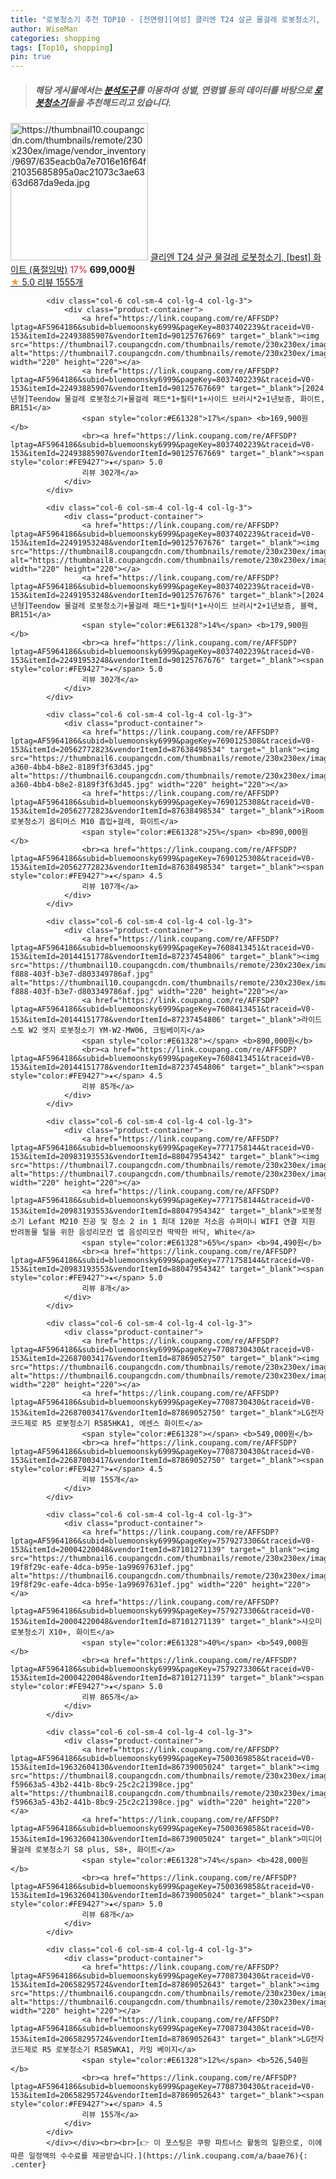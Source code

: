 ```yaml
---
title: "로봇청소기 추천 TOP10 - [전연령][여성] 클리엔 T24 살균 물걸레 로봇청소기, [best] 화이트 (품절임박)"
author: WiseMan
categories: shopping
tags: [Top10, shopping]
pin: true
---
```


> ##### 해당 게시물에서는 [**분석도구**](https://itemscout.io/)를 이용하여 **성별**, **연령별** 등의 데이터를 바탕으로 [**로봇청소기**](https://link.coupang.com/a/baae76)들을 추천해드리고 있습니다.
<div class="container"><div class="row">
            <div class="col-6 col-sm-4 col-lg-4 col-lg-3">
                <div class="product-container">
                    <a href="https://link.coupang.com/re/AFFSDP?lptag=AF5964186&subid=bluemoonsky6999&pageKey=7750194130&traceid=V0-153&itemId=20874027740&vendorItemId=88187201602" target="_blank"><img src="https://thumbnail10.coupangcdn.com/thumbnails/remote/230x230ex/image/vendor_inventory/9697/635eacb0a7e7016e16f64f21035685895a0ac21073c3ae6363d687da9eda.jpg" alt="https://thumbnail10.coupangcdn.com/thumbnails/remote/230x230ex/image/vendor_inventory/9697/635eacb0a7e7016e16f64f21035685895a0ac21073c3ae6363d687da9eda.jpg" width="220" height="220"></a>
                    <a href="https://link.coupang.com/re/AFFSDP?lptag=AF5964186&subid=bluemoonsky6999&pageKey=7750194130&traceid=V0-153&itemId=20874027740&vendorItemId=88187201602" target="_blank">클리엔 T24 살균 물걸레 로봇청소기, [best] 화이트 (품절임박)</a>
                    <span style="color:#E61328">17%</span> <b>699,000원</b>
                    <br><a href="https://link.coupang.com/re/AFFSDP?lptag=AF5964186&subid=bluemoonsky6999&pageKey=7750194130&traceid=V0-153&itemId=20874027740&vendorItemId=88187201602" target="_blank"><span style="color:#FE9427">★</span> 5.0
                    리뷰 1555개</a>
                </div>
            </div>
            
            <div class="col-6 col-sm-4 col-lg-4 col-lg-3">
                <div class="product-container">
                    <a href="https://link.coupang.com/re/AFFSDP?lptag=AF5964186&subid=bluemoonsky6999&pageKey=8037402239&traceid=V0-153&itemId=22493885907&vendorItemId=90125767669" target="_blank"><img src="https://thumbnail7.coupangcdn.com/thumbnails/remote/230x230ex/image/vendor_inventory/a48b/6b23e126a52a9c072575853bbb7514d62e92f844fa28e3f3fd1c732622dd.jpg" alt="https://thumbnail7.coupangcdn.com/thumbnails/remote/230x230ex/image/vendor_inventory/a48b/6b23e126a52a9c072575853bbb7514d62e92f844fa28e3f3fd1c732622dd.jpg" width="220" height="220"></a>
                    <a href="https://link.coupang.com/re/AFFSDP?lptag=AF5964186&subid=bluemoonsky6999&pageKey=8037402239&traceid=V0-153&itemId=22493885907&vendorItemId=90125767669" target="_blank">[2024년형]Teendow 물걸레 로봇청소기+물걸레 패드*1+필터*1+사이드 브러시*2+1년보증, 화이트, BR151</a>
                    <span style="color:#E61328">17%</span> <b>169,900원</b>
                    <br><a href="https://link.coupang.com/re/AFFSDP?lptag=AF5964186&subid=bluemoonsky6999&pageKey=8037402239&traceid=V0-153&itemId=22493885907&vendorItemId=90125767669" target="_blank"><span style="color:#FE9427">★</span> 5.0
                    리뷰 302개</a>
                </div>
            </div>
            
            <div class="col-6 col-sm-4 col-lg-4 col-lg-3">
                <div class="product-container">
                    <a href="https://link.coupang.com/re/AFFSDP?lptag=AF5964186&subid=bluemoonsky6999&pageKey=8037402239&traceid=V0-153&itemId=22491953248&vendorItemId=90125767676" target="_blank"><img src="https://thumbnail8.coupangcdn.com/thumbnails/remote/230x230ex/image/vendor_inventory/1a63/2ea1a50dc9cc34086ed1380f04435664d5025fb6406c0835735adcf221d1.jpg" alt="https://thumbnail8.coupangcdn.com/thumbnails/remote/230x230ex/image/vendor_inventory/1a63/2ea1a50dc9cc34086ed1380f04435664d5025fb6406c0835735adcf221d1.jpg" width="220" height="220"></a>
                    <a href="https://link.coupang.com/re/AFFSDP?lptag=AF5964186&subid=bluemoonsky6999&pageKey=8037402239&traceid=V0-153&itemId=22491953248&vendorItemId=90125767676" target="_blank">[2024년형]Teendow 물걸레 로봇청소기+물걸레 패드*1+필터*1+사이드 브러시*2+1년보증, 블랙, BR151</a>
                    <span style="color:#E61328">14%</span> <b>179,900원</b>
                    <br><a href="https://link.coupang.com/re/AFFSDP?lptag=AF5964186&subid=bluemoonsky6999&pageKey=8037402239&traceid=V0-153&itemId=22491953248&vendorItemId=90125767676" target="_blank"><span style="color:#FE9427">★</span> 5.0
                    리뷰 302개</a>
                </div>
            </div>
            
            <div class="col-6 col-sm-4 col-lg-4 col-lg-3">
                <div class="product-container">
                    <a href="https://link.coupang.com/re/AFFSDP?lptag=AF5964186&subid=bluemoonsky6999&pageKey=7690125308&traceid=V0-153&itemId=20562772823&vendorItemId=87638498534" target="_blank"><img src="https://thumbnail6.coupangcdn.com/thumbnails/remote/230x230ex/image/retail/images/2023/11/01/16/7/d622a04c-a360-4bb4-b8e2-8189f3f63d45.jpg" alt="https://thumbnail6.coupangcdn.com/thumbnails/remote/230x230ex/image/retail/images/2023/11/01/16/7/d622a04c-a360-4bb4-b8e2-8189f3f63d45.jpg" width="220" height="220"></a>
                    <a href="https://link.coupang.com/re/AFFSDP?lptag=AF5964186&subid=bluemoonsky6999&pageKey=7690125308&traceid=V0-153&itemId=20562772823&vendorItemId=87638498534" target="_blank">iRoom 로봇청소기 옵티머스 M10 흡입+걸레, 화이트</a>
                    <span style="color:#E61328">25%</span> <b>890,000원</b>
                    <br><a href="https://link.coupang.com/re/AFFSDP?lptag=AF5964186&subid=bluemoonsky6999&pageKey=7690125308&traceid=V0-153&itemId=20562772823&vendorItemId=87638498534" target="_blank"><span style="color:#FE9427">★</span> 4.5
                    리뷰 107개</a>
                </div>
            </div>
            
            <div class="col-6 col-sm-4 col-lg-4 col-lg-3">
                <div class="product-container">
                    <a href="https://link.coupang.com/re/AFFSDP?lptag=AF5964186&subid=bluemoonsky6999&pageKey=7608413451&traceid=V0-153&itemId=20144151778&vendorItemId=87237454806" target="_blank"><img src="https://thumbnail10.coupangcdn.com/thumbnails/remote/230x230ex/image/retail/images/2023/09/19/15/7/26b29a7e-f888-403f-b3e7-d803349786af.jpg" alt="https://thumbnail10.coupangcdn.com/thumbnails/remote/230x230ex/image/retail/images/2023/09/19/15/7/26b29a7e-f888-403f-b3e7-d803349786af.jpg" width="220" height="220"></a>
                    <a href="https://link.coupang.com/re/AFFSDP?lptag=AF5964186&subid=bluemoonsky6999&pageKey=7608413451&traceid=V0-153&itemId=20144151778&vendorItemId=87237454806" target="_blank">라이드스토 W2 엣지 로봇청소기 YM-W2-MW06, 크림베이지</a>
                    <span style="color:#E61328"></span> <b>890,000원</b>
                    <br><a href="https://link.coupang.com/re/AFFSDP?lptag=AF5964186&subid=bluemoonsky6999&pageKey=7608413451&traceid=V0-153&itemId=20144151778&vendorItemId=87237454806" target="_blank"><span style="color:#FE9427">★</span> 4.5
                    리뷰 85개</a>
                </div>
            </div>
            
            <div class="col-6 col-sm-4 col-lg-4 col-lg-3">
                <div class="product-container">
                    <a href="https://link.coupang.com/re/AFFSDP?lptag=AF5964186&subid=bluemoonsky6999&pageKey=7771758144&traceid=V0-153&itemId=20983193553&vendorItemId=88047954342" target="_blank"><img src="https://thumbnail7.coupangcdn.com/thumbnails/remote/230x230ex/image/vendor_inventory/7f1d/f383bfc35979cd3d1c34dca8ef531d455325ee0abd50b8667a3827612cd9.jpg" alt="https://thumbnail7.coupangcdn.com/thumbnails/remote/230x230ex/image/vendor_inventory/7f1d/f383bfc35979cd3d1c34dca8ef531d455325ee0abd50b8667a3827612cd9.jpg" width="220" height="220"></a>
                    <a href="https://link.coupang.com/re/AFFSDP?lptag=AF5964186&subid=bluemoonsky6999&pageKey=7771758144&traceid=V0-153&itemId=20983193553&vendorItemId=88047954342" target="_blank">로봇청소기 Lefant M210 진공 및 청소 2 in 1 최대 120분 저소음 슈퍼미니 WIFI 연결 지원 반려동물 털을 위한 음성리모컨 앱 음성리모컨 딱딱한 바닥, White</a>
                    <span style="color:#E61328">65%</span> <b>94,490원</b>
                    <br><a href="https://link.coupang.com/re/AFFSDP?lptag=AF5964186&subid=bluemoonsky6999&pageKey=7771758144&traceid=V0-153&itemId=20983193553&vendorItemId=88047954342" target="_blank"><span style="color:#FE9427">★</span> 5.0
                    리뷰 8개</a>
                </div>
            </div>
            
            <div class="col-6 col-sm-4 col-lg-4 col-lg-3">
                <div class="product-container">
                    <a href="https://link.coupang.com/re/AFFSDP?lptag=AF5964186&subid=bluemoonsky6999&pageKey=7708730430&traceid=V0-153&itemId=22687003417&vendorItemId=87869052750" target="_blank"><img src="https://thumbnail6.coupangcdn.com/thumbnails/remote/230x230ex/image/rs_quotation_api/qjknerbp/220ea7a6d0e94544bad31f7e9e4b8290.jpg" alt="https://thumbnail6.coupangcdn.com/thumbnails/remote/230x230ex/image/rs_quotation_api/qjknerbp/220ea7a6d0e94544bad31f7e9e4b8290.jpg" width="220" height="220"></a>
                    <a href="https://link.coupang.com/re/AFFSDP?lptag=AF5964186&subid=bluemoonsky6999&pageKey=7708730430&traceid=V0-153&itemId=22687003417&vendorItemId=87869052750" target="_blank">LG전자 코드제로 R5 로봇청소기 R585HKA1, 에센스 화이트</a>
                    <span style="color:#E61328"></span> <b>549,000원</b>
                    <br><a href="https://link.coupang.com/re/AFFSDP?lptag=AF5964186&subid=bluemoonsky6999&pageKey=7708730430&traceid=V0-153&itemId=22687003417&vendorItemId=87869052750" target="_blank"><span style="color:#FE9427">★</span> 4.5
                    리뷰 155개</a>
                </div>
            </div>
            
            <div class="col-6 col-sm-4 col-lg-4 col-lg-3">
                <div class="product-container">
                    <a href="https://link.coupang.com/re/AFFSDP?lptag=AF5964186&subid=bluemoonsky6999&pageKey=7579273306&traceid=V0-153&itemId=20004220048&vendorItemId=87101271139" target="_blank"><img src="https://thumbnail6.coupangcdn.com/thumbnails/remote/230x230ex/image/retail/images/246424110722400-19f8f29c-eafe-4dca-b95e-1a99697631ef.jpg" alt="https://thumbnail6.coupangcdn.com/thumbnails/remote/230x230ex/image/retail/images/246424110722400-19f8f29c-eafe-4dca-b95e-1a99697631ef.jpg" width="220" height="220"></a>
                    <a href="https://link.coupang.com/re/AFFSDP?lptag=AF5964186&subid=bluemoonsky6999&pageKey=7579273306&traceid=V0-153&itemId=20004220048&vendorItemId=87101271139" target="_blank">샤오미 로봇청소기 X10+, 화이트</a>
                    <span style="color:#E61328">40%</span> <b>549,000원</b>
                    <br><a href="https://link.coupang.com/re/AFFSDP?lptag=AF5964186&subid=bluemoonsky6999&pageKey=7579273306&traceid=V0-153&itemId=20004220048&vendorItemId=87101271139" target="_blank"><span style="color:#FE9427">★</span> 5.0
                    리뷰 865개</a>
                </div>
            </div>
            
            <div class="col-6 col-sm-4 col-lg-4 col-lg-3">
                <div class="product-container">
                    <a href="https://link.coupang.com/re/AFFSDP?lptag=AF5964186&subid=bluemoonsky6999&pageKey=7500369858&traceid=V0-153&itemId=19632604130&vendorItemId=86739005024" target="_blank"><img src="https://thumbnail8.coupangcdn.com/thumbnails/remote/230x230ex/image/retail/images/2718447048885966-f59663a5-43b2-441b-8bc9-25c2c21398ce.jpg" alt="https://thumbnail8.coupangcdn.com/thumbnails/remote/230x230ex/image/retail/images/2718447048885966-f59663a5-43b2-441b-8bc9-25c2c21398ce.jpg" width="220" height="220"></a>
                    <a href="https://link.coupang.com/re/AFFSDP?lptag=AF5964186&subid=bluemoonsky6999&pageKey=7500369858&traceid=V0-153&itemId=19632604130&vendorItemId=86739005024" target="_blank">미디어 물걸레 로봇청소기 S8 plus, S8+, 화이트</a>
                    <span style="color:#E61328">74%</span> <b>428,000원</b>
                    <br><a href="https://link.coupang.com/re/AFFSDP?lptag=AF5964186&subid=bluemoonsky6999&pageKey=7500369858&traceid=V0-153&itemId=19632604130&vendorItemId=86739005024" target="_blank"><span style="color:#FE9427">★</span> 5.0
                    리뷰 68개</a>
                </div>
            </div>
            
            <div class="col-6 col-sm-4 col-lg-4 col-lg-3">
                <div class="product-container">
                    <a href="https://link.coupang.com/re/AFFSDP?lptag=AF5964186&subid=bluemoonsky6999&pageKey=7708730430&traceid=V0-153&itemId=20658295724&vendorItemId=87869052643" target="_blank"><img src="https://thumbnail6.coupangcdn.com/thumbnails/remote/230x230ex/image/rs_quotation_api/zgpncgcq/d0e07636dcd54fc49255b468dca835ba.jpg" alt="https://thumbnail6.coupangcdn.com/thumbnails/remote/230x230ex/image/rs_quotation_api/zgpncgcq/d0e07636dcd54fc49255b468dca835ba.jpg" width="220" height="220"></a>
                    <a href="https://link.coupang.com/re/AFFSDP?lptag=AF5964186&subid=bluemoonsky6999&pageKey=7708730430&traceid=V0-153&itemId=20658295724&vendorItemId=87869052643" target="_blank">LG전자 코드제로 R5 로봇청소기 R585WKA1, 카밍 베이지</a>
                    <span style="color:#E61328">12%</span> <b>526,540원</b>
                    <br><a href="https://link.coupang.com/re/AFFSDP?lptag=AF5964186&subid=bluemoonsky6999&pageKey=7708730430&traceid=V0-153&itemId=20658295724&vendorItemId=87869052643" target="_blank"><span style="color:#FE9427">★</span> 4.5
                    리뷰 155개</a>
                </div>
            </div>
            </div></div><br><br>[👉 이 포스팅은 쿠팡 파트너스 활동의 일환으로, 이에 따른 일정액의 수수료를 제공받습니다.](https://link.coupang.com/a/baae76){: .center}